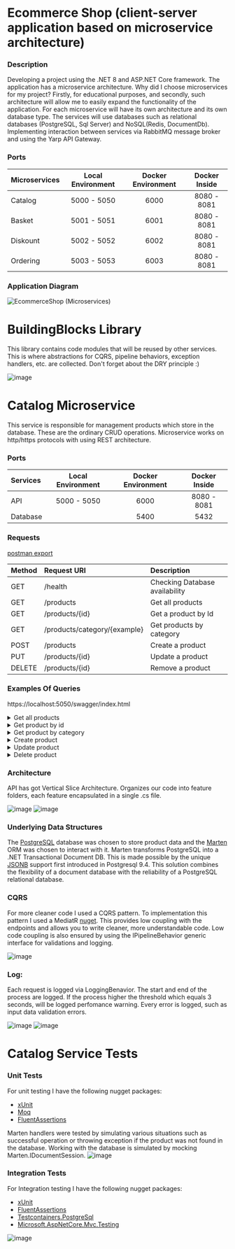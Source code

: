 # Ecommerce Shop (client-server application based on microservice architecture)

### Description
Developing a project using the .NET 8 and ASP.NET Core framework. The application has a microservice architecture.
Why did I choose microservices for my project? Firstly, for educational purposes, and secondly, such architecture will allow me to easily expand the functionality of the application.
For each microservice will have its own architecture and its own database type. The services will use databases such as relational databases (PostgreSQL, Sql Server) and NoSQL(Redis, DocumentDb).
Implementing interaction between services via RabbitMQ message broker and using the Yarp API Gateway.

### Ports
| Microservices | Local Environment  | Docker Environment  | Docker Inside  |
| :-------------|:------------------:| :------------------:|:--------------:|
| Catalog       | 5000 - 5050        | 6000                | 8080 - 8081    |
| Basket        | 5001 - 5051        | 6001                | 8080 - 8081    |
| Diskount      | 5002 - 5052        | 6002                | 8080 - 8081    |
| Ordering      | 5003 - 5053        | 6003                | 8080 - 8081    |

### Application Diagram
![EcommerceShop (Microservices)](https://github.com/user-attachments/assets/4a4138a6-8baa-44d9-9cef-b04e4540aaab)

# BuildingBlocks Library
This library contains code modules that will be reused by other services.
This is where abstractions for CQRS, pipeline behaviors, exception handlers, etc. are collected.
Don't forget about the DRY principle :)


![image](https://github.com/user-attachments/assets/1a29a9ec-9a35-413b-b5db-ffa21e032570)


# Catalog Microservice
This service is responsible for management products which store in the database. 
These are the ordinary CRUD operations. Microservice works on http/https protocols with using REST architecture.

### Ports
| Services | Local Environment  | Docker Environment  | Docker Inside  |
| :--------|:------------------:| :------------------:|:--------------:|
| API      | 5000 - 5050        | 6000                | 8080 - 8081    |
| Database |                    | 5400                | 5432           |

### Requests 
[postman export](https://github.com/Grizzly-Alex/Ecommerce-Shop/tree/feature/catalog.api/src/Services/Catalog/Postman)

| Method  | Request URI                  | Description                    |
| :-------|:-----------------------------| :------------------------------|
| GET     | /health                      | Checking Database availability |
| GET     | /products                    | Get all products               |
| GET     | /products/{id}               | Get a product by Id            |
| GET     | /products/category/{example} | Get products by category       |
| POST    | /products                    | Create a product               |
| PUT     | /products/{id}               | Update a product               |
| DELETE  | /products/{id}               | Remove a product               | 


### Examples Of Queries 
https://localhost:5050/swagger/index.html

<details><summary>Get all products</summary>
  
   ![image](https://github.com/user-attachments/assets/64e02db9-a91c-492d-844f-a667b01cf143)
   
</details>

<details><summary>Get product by id</summary>
  
   ![image](https://github.com/user-attachments/assets/bdec7995-c50e-477c-8d59-d0f83a7e8c9b)
   
</details>

<details><summary>Get product by category</summary>
  
   ![image](https://github.com/user-attachments/assets/7b57faa9-9c70-4abf-90e3-1ff42a723426)
   
</details>

<details><summary>Create product</summary>
  
   ![image](https://github.com/user-attachments/assets/7aaacc2f-d754-47be-9a75-2debdb6f72fd)
   
</details>

<details><summary>Update product</summary>
  
   ![image](https://github.com/user-attachments/assets/c4134a44-c6c3-4c51-ba9e-9ddf89e5b583)
   
</details>

<details><summary>Delete product</summary>
  
   ![image](https://github.com/user-attachments/assets/ff9d0a80-1a8c-479a-8b40-31cacdd0bd56)
   
</details>

### Architecture
API has got Vertical Slice Architecture. Organizes our code into feature folders, each feature encapsulated in a single .cs file.

![image](https://github.com/user-attachments/assets/5a5ebbc2-1123-456e-81cf-baae8493e653) 
![image](https://github.com/user-attachments/assets/3ab5b377-8f60-4151-9c7b-8370f7a650ff)

### Underlying Data Structures
The [PostgreSQL](https://www.postgresql.org/) database was chosen to store product data and the [Marten](https://martendb.io "site Marten") ORM was chosen to interact with it.
Marten transforms PostgreSQL into a .NET Transactional Document DB. This is made possible by the unique [JSONB](https://www.postgresql.org/docs/current/datatype-json.html) support first introduced in Postgresql 9.4.
This solution combines the flexibility of a document database with the reliability of a PostgreSQL relational database.

### CQRS
For more cleaner code I used a CQRS pattern.
To implementation this pattern I used a MediatR [nuget](https://www.nuget.org/packages/mediatr/ "MediatR nuget package"). This provides low coupling with the endpoints and allows you to write cleaner, more understandable code.
Low code coupling is also ensured by using the IPipelineBehavior generic interface for validations and logging. 

![image](https://github.com/user-attachments/assets/275aa4b1-71e1-4ea5-a8b8-383088ca2013)

### Log:
Each request is logged via LoggingBenavior. The start and end of the process are logged.
If the process higher the threshold which equals 3 seconds, will be logged perfomance warning.
Every error is logged, such as input data validation errors.

![image](https://github.com/user-attachments/assets/13a7c1c8-c8a7-4cbf-b21e-ce002f96193c)
![image](https://github.com/user-attachments/assets/5b760116-bd83-4520-8bee-629f6291ced1)

# Catalog Service Tests
### Unit Tests
For unit testing I have the following nugget packages:
 - [xUnit](https://www.nuget.org/packages/xunit)
 - [Moq](https://www.nuget.org/packages/Moq)
 - [FluentAssertions](https://www.nuget.org/packages/FluentAssertions.AspNetCore.Mvc)

Marten handlers were tested by simulating various situations such as successful operation or throwing exception if the product was not found in the database.
Working with the database is simulated by mocking Marten.IDocumentSession.
![image](https://github.com/user-attachments/assets/9c0906ec-efbe-46da-9cef-903a867d4dff)

### Integration Tests
For Integration testing I have the following nugget packages:
 - [xUnit](https://www.nuget.org/packages/xunit)
 - [FluentAssertions](https://www.nuget.org/packages/FluentAssertions.AspNetCore.Mvc)
 - [Testcontainers.PostgreSql](https://www.nuget.org/packages/Testcontainers.PostgreSql)
 - [Microsoft.AspNetCore.Mvc.Testing](https://www.nuget.org/packages/Microsoft.AspNetCore.Mvc.Testing)

![image](https://github.com/user-attachments/assets/a63f9388-9682-4692-bf16-38fdfda3c5bf)











